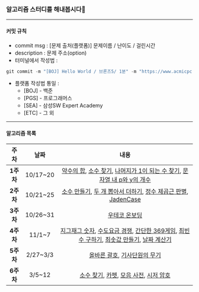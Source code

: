 ### 알고리즘 스터디를 해내봅시다👀

---

#### 커밋 규칙

- commit msg : [문제 출처(플랫폼)] 문제이름 / 난이도 / 걸린시간
- description : 문제 주소(option)
- 터미널에서 작성법 :

```js
git commit -m "[BOJ] Hello World / 브론즈5/ 1분" -m "https://www.acmicpc.net/problem/2557"
```

- 플랫폼 작성법 통일 :
  - [BOJ] - 백준
  - [PGS] - 프로그래머스
  - [SEA] - 삼성SW Expert Academy
  - [ETC] - 그 외

---

#### 알고리즘 목록

|   주차    |   날짜   |                                                                                                                                                                                                                                                                                                                                                                                                                                                                                                                                                                                                                                                                                                                내용                                                                                                                                                                                                                                                                                                                                                                                                                                                                                                                                                                                                                                                                                                                 |
| :-------: | :------: | :---------------------------------------------------------------------------------------------------------------------------------------------------------------------------------------------------------------------------------------------------------------------------------------------------------------------------------------------------------------------------------------------------------------------------------------------------------------------------------------------------------------------------------------------------------------------------------------------------------------------------------------------------------------------------------------------------------------------------------------------------------------------------------------------------------------------------------------------------------------------------------------------------------------------------------------------------------------------------------------------------------------------------------------------------------------------------------------------------------------------------------------------------------------------------------------------------------------------------------------------------------------------------------------------------------------------------------------------------------------------------------------------------------------------------------: |
| **1주차** | 10/17~20 |                                                                                                                                                                                                                                                                                                                                                                                                                                                                                                                                         [약수의 합](https://school.programmers.co.kr/learn/courses/30/lessons/12928), [소수 찾기](https://school.programmers.co.kr/learn/courses/30/lessons/12921), [나머지가 1이 되는 수 찾기](https://school.programmers.co.kr/learn/courses/30/lessons/87389), [문자열 내 p와 y의 개수](https://school.programmers.co.kr/learn/courses/30/lessons/12916)                                                                                                                                                                                                                                                                                                                                                                                                                                                                                                                                         |
| **2주차** | 10/21~25 |                                                                                                                                                                                                                                                                                                                                                                                                                                                                                                                                              [소수 만들기](https://school.programmers.co.kr/learn/courses/30/lessons/12977), [두 개 뽑아서 더하기](https://school.programmers.co.kr/learn/courses/30/lessons/68644), [정수 제곱근 판별](https://school.programmers.co.kr/learn/courses/30/lessons/12934), [JadenCase](https://school.programmers.co.kr/learn/courses/30/lessons/12951)                                                                                                                                                                                                                                                                                                                                                                                                                                                                                                                                              |
| **3주차** | 10/26~31 |                                                                                                                                                                                                                                                                                                                                                                                                                                                                                                                                                                                                                                                                           [우테코 온보딩](https://github.com/woowacourse-precourse/javascript-onboarding)                                                                                                                                                                                                                                                                                                                                                                                                                                                                                                                                                                                                                                                                           |
| **4주차** |  11/1~7  | [지그재그 숫자](https://swexpertacademy.com/main/code/problem/problemDetail.do?problemLevel=2&contestProbId=AV5PxmBqAe8DFAUq&categoryId=AV5PxmBqAe8DFAUq&categoryType=CODE&problemTitle=&orderBy=PASS_RATE&selectCodeLang=JAVA&select-1=2&pageSize=30&pageIndex=1), [수도요금 경쟁](https://swexpertacademy.com/main/code/problem/problemDetail.do?problemLevel=2&contestProbId=AV189xUaI8UCFAZN&categoryId=AV189xUaI8UCFAZN&categoryType=CODE&problemTitle=&orderBy=PASS_RATE&selectCodeLang=JAVA&select-1=2&pageSize=30&pageIndex=1), [간단한 369게임](https://swexpertacademy.com/main/code/problem/problemDetail.do?problemLevel=2&contestProbId=AV5PTeo6AHUDFAUq&categoryId=AV5PTeo6AHUDFAUq&categoryType=CODE&problemTitle=&orderBy=PASS_RATE&selectCodeLang=JAVA&select-1=2&pageSize=30&pageIndex=1), [최빈수 구하기](https://swexpertacademy.com/main/code/problem/problemDetail.do?problemLevel=2&contestProbId=AV13zo1KAAACFAYh&categoryId=AV13zo1KAAACFAYh&categoryType=CODE&problemTitle=&orderBy=PASS_RATE&selectCodeLang=JAVA&select-1=2&pageSize=30&pageIndex=1), [최솟값 만들기](https://school.programmers.co.kr/learn/courses/30/lessons/12941), [날짜 계산기](https://swexpertacademy.com/main/code/problem/problemDetail.do?problemLevel=2&contestProbId=AV5PnnU6AOsDFAUq&categoryId=AV5PnnU6AOsDFAUq&categoryType=CODE&problemTitle=&orderBy=PASS_RATE&selectCodeLang=JAVA&select-1=2&pageSize=10&pageIndex=1) |
| **5주차** | 2/27~3/3 |                                                                                                                                                                                                                                                                                                                                                                                                                                                                                                                                                                                                                                 [올바른 괄호](https://school.programmers.co.kr/learn/courses/30/lessons/12909), [기사단원의 무기](https://school.programmers.co.kr/learn/courses/30/lessons/136798)                                                                                                                                                                                                                                                                                                                                                                                                                                                                                                                                                                                                                                 |
| **6주차** |  3/5~12  |                                                                                                                                                                                                                                                                                                                                                                                                                                                                                                                                                          [소수 찾기](https://school.programmers.co.kr/learn/courses/30/lessons/42839), [카펫](https://school.programmers.co.kr/learn/courses/30/lessons/42842), [모음 사전](https://school.programmers.co.kr/learn/courses/30/lessons/84512), [시저 암호](https://school.programmers.co.kr/learn/courses/30/lessons/12926)                                                                                                                                                                                                                                                                                                                                                                                                                                                                                                                                                          |
